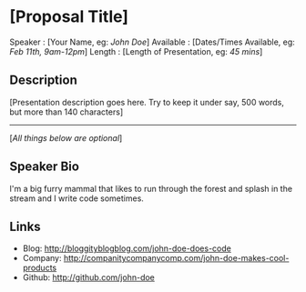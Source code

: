 
[Proposal Title]
========================

Speaker   : [Your Name, eg: *John Doe*]
Available : [Dates/Times Available, eg: *Feb 11th, 9am-12pm*]
Length    : [Length of Presentation, eg: *45 mins*]

Description
-----------

[Presentation description goes here. Try to keep it under say, 500 words, but more than 140 characters]

---------------
[*All things below are optional*]


Speaker Bio
-----------

I'm a big furry mammal that likes to run through the forest and splash in the stream and I write code sometimes.


Links
-----

* Blog: http://bloggityblogblog.com/john-doe-does-code
* Company: http://companitycompanycomp.com/john-doe-makes-cool-products
* Github: http://github.com/john-doe
